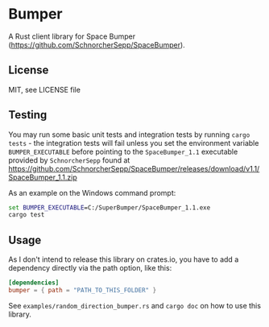 # Bumper

A Rust client library for Space Bumper (https://github.com/SchnorcherSepp/SpaceBumper).

## License

MIT, see LICENSE file

## Testing

You may run some basic unit tests and integration tests by running `cargo tests` - 
the integration tests will fail unless you set the environment variable `BUMPER_EXECUTABLE` before pointing to the 
`SpaceBumper_1.1` executable provided by `SchnorcherSepp` found at https://github.com/SchnorcherSepp/SpaceBumper/releases/download/v1.1/SpaceBumper_1.1.zip

As an example on the Windows command prompt:
```cmd
set BUMPER_EXECUTABLE=C:/SuperBumper/SpaceBumper_1.1.exe
cargo test
```

## Usage

As I don't intend to release this library on crates.io, you have to add a dependency directly via the path option, like this:
 
```toml
[dependencies]
bumper = { path = "PATH_TO_THIS_FOLDER" }
```

See `examples/random_direction_bumper.rs` and `cargo doc` on how to use this library.

